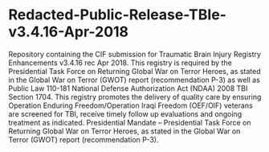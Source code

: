# Redacted-Public-Release-TBIe-v3.4.16-Apr-2018
Repository containing the CIF submission for Traumatic Brain Injury Registry Enhancements v3.4.16 rec Apr 2018.
This registry is required by the Presidential Task Force on Returning Global War on Terror Heroes, as stated in the Global War on Terror (GWOT) report (recommendation P-3) as well as Public Law 110-181 National Defense Authorization Act (NDAA) 2008 TBI Section 1704. This registry promotes the delivery of quality care by ensuring Operation Enduring Freedom/Operation Iraqi Freedom (OEF/OIF) veterans are screened for TBI, receive timely follow up evaluations and ongoing treatment as indicated. Presidential Mandate – Presidential Task Force on Returning Global War on Terror Heroes, as stated in the Global War on Terror (GWOT) report (recommendation P-3). 